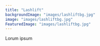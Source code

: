```yaml
---
title: "Lashlift"
backgroundImage: "images/lashliftbg.jpg"
image: "images/lashliftbg.jpg"
FeaturedImage: "images/lashliftbg.jpg"
---
```


Lorum ipsum